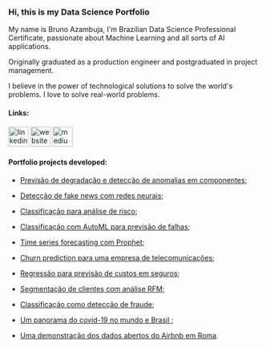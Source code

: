 ### Hi, this is my Data Science Portfolio
My name is Bruno Azambuja, I'm Brazilian Data Science Professional Certificate, passionate about Machine Learning and all sorts of AI applications.

Originally graduated as a production engineer and postgraduated in project management.

I believe in the power of technological solutions to solve the world's problems. I love to solve real-world problems.

#### Links:

[<img src='https://cdn.jsdelivr.net/npm/simple-icons@3.0.1/icons/linkedin.svg' alt='linkedin' height='40'>](https://www.linkedin.com/in/brunoazambuja/)  [<img src='https://cdn.jsdelivr.net/npm/simple-icons@3.0.1/icons/icloud.svg' alt='website' height='40'>](https://www.brunoazambuja.com/)  [<img src='https://cdn.jsdelivr.net/npm/simple-icons@3.0.1/icons/medium.svg' alt='medium' height='40'>](https://medium.com/@brunoazambuja_78996)

#### Portfolio projects developed:

- [Previsão de degradação e detecção de anomalias em componentes]();

- [Detecção de fake news com redes neurais](https://github.com/BrunoAzambuja/Deteccao_de_fake_news_com_redes_neurais/blob/main/Detec%C3%A7%C3%A3o_de_fake_news_com_redes_neurais.ipynb);

- [Classificação para análise de risco](https://github.com/BrunoAzambuja/Classificacao_para_analise_de_risco_de_credito/blob/main/Classifica%C3%A7%C3%A3o_para_an%C3%A1lise_de_risco_de_cr%C3%A9dito.ipynb);

- [Classificação com AutoML para previsão de falhas](https://github.com/BrunoAzambuja/Classificacao_com_AutoML_em_manutencao_preditiva_de_maquinas/blob/main/Classifica%C3%A7%C3%A3o_com_AutoML_em_manuten%C3%A7%C3%A3o_preditiva_de_m%C3%A1quinas.ipynb);

- [Time series forecasting com Prophet](https://github.com/BrunoAzambuja/Time_series_forecasting_com_Prophet/blob/main/Time_series_forecasting_com_Prophet.ipynb);

- [Churn prediction para uma empresa de telecomunicações](https://github.com/BrunoAzambuja/Churn_prediction_para_uma_empresa_de_telecomunicacoes/blob/main/Churn_prediction_para_uma_empresa_de_telecomunica%C3%A7%C3%B5es.ipynb);

- [Regressão para previsão de custos em seguros](https://github.com/BrunoAzambuja/Regressao_para_previsao_de_custos_em_seguros_de_vida/blob/main/Regress%C3%A3o_para_previs%C3%A3o_de_custos_em_seguros_de_vida.ipynb);

- [Segmentação de clientes com análise RFM](https://github.com/BrunoAzambuja/Segmentacao_de_clientes_com_analise_RFM/blob/main/Segmenta%C3%A7%C3%A3o_de_clientes_com_analise_RFM.ipynb);

- [Classificação como detecção de fraude](https://github.com/BrunoAzambuja/Classificacao_deteccao_de_fraude_em_cartoes_de_credito/blob/main/Classifica%C3%A7%C3%A3o_detec%C3%A7%C3%A3o_de_fraude_em_cart%C3%B5es_de_cr%C3%A9dito.ipynb);

- [Um panorama do covid-19 no mundo e Brasil ](https://github.com/BrunoAzambuja/Covid_19_panorama_do_mundo_e_Brasil/blob/main/Covid_19_panorama_do_mundo_e_Brasil.ipynb);

- [Uma demonstração dos dados abertos do Airbnb em Roma](https://github.com/BrunoAzambuja/Airbnb_em_Roma_analise-exploratoria/blob/main/Airbnb_em_Roma_analise_exploratoria_dos_dados.ipynb).
